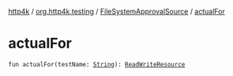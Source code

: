 [http4k](../../index.md) / [org.http4k.testing](../index.md) / [FileSystemApprovalSource](index.md) / [actualFor](./actual-for.md)

# actualFor

`fun actualFor(testName: `[`String`](https://kotlinlang.org/api/latest/jvm/stdlib/kotlin/-string/index.html)`): `[`ReadWriteResource`](../-read-write-resource/index.md)